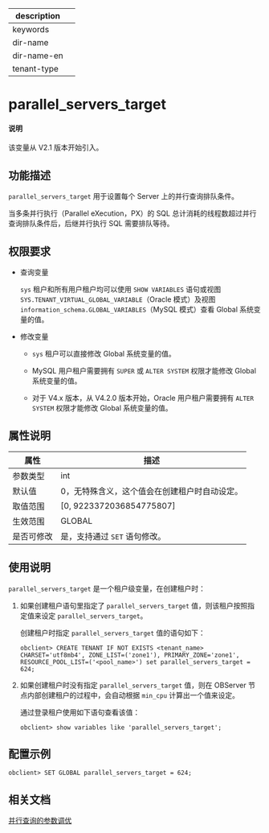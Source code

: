 |description||
|---|---|
|keywords||
|dir-name||
|dir-name-en||
|tenant-type||

# parallel_servers_target

<main id="notice" type='explain'>
  <h4>说明</h4>
  <p>该变量从 V2.1 版本开始引入。</p>
</main>

## 功能描述

`parallel_servers_target` 用于设置每个 Server 上的并行查询排队条件。

当多条并行执行（Parallel eXecution，PX）的 SQL 总计消耗的线程数超过并行查询排队条件后，后继并行执行 SQL 需要排队等待。

## 权限要求

* 查询变量

  `sys` 租户和所有用户租户均可以使用 `SHOW VARIABLES` 语句或视图 `SYS.TENANT_VIRTUAL_GLOBAL_VARIABLE`（Oracle 模式）及视图 `information_schema.GLOBAL_VARIABLES`（MySQL 模式）查看 Global 系统变量的值。

* 修改变量

  * `sys` 租户可以直接修改 Global 系统变量的值。
  
  * MySQL 用户租户需要拥有 `SUPER` 或 `ALTER SYSTEM` 权限才能修改 Global 系统变量的值。

  * 对于 V4.x 版本，从 V4.2.0 版本开始，Oracle 用户租户需要拥有 `ALTER SYSTEM` 权限才能修改 Global 系统变量的值。

## 属性说明

| **属性** |           **描述**           |
|--------|----------------------------|
| 参数类型   | int                        |
| 默认值    | 0，无特殊含义，这个值会在创建租户时自动设定。  |
| 取值范围   | \[0, 9223372036854775807\] |
| 生效范围   | GLOBAL                     |
| 是否可修改  | 是，支持通过 `SET` 语句修改。|

## 使用说明

`parallel_servers_target` 是一个租户级变量，在创建租户时：

1. 如果创建租户语句里指定了 `parallel_servers_target` 值，则该租户按照指定值来设定 `parallel_servers_target`。

   创建租户时指定 `parallel_servers_target` 值的语句如下：

   ```shell
   obclient> CREATE TENANT IF NOT EXISTS <tenant_name> CHARSET='utf8mb4', ZONE_LIST=('zone1'), PRIMARY_ZONE='zone1', RESOURCE_POOL_LIST=('<pool_name>') set parallel_servers_target = 624;
   ```

2. 如果创建租户时没有指定 `parallel_servers_target` 值，则在 OBServer 节点内部创建租户的过程中，会自动根据 `min_cpu` 计算出一个值来设定。

   通过登录租户使用如下语句查看该值：

   ```shell
   obclient> show variables like 'parallel_servers_target';
   ```

## 配置示例

  ```shell
  obclient> SET GLOBAL parallel_servers_target = 624;
  ```

## 相关文档

[并行查询的参数调优](../../../../700.reference/1000.performance-tuning-guide/500.sql-optimization/300.distributed-execution-plan/900.optimize-the-parameters-for-parallel-query.md)
